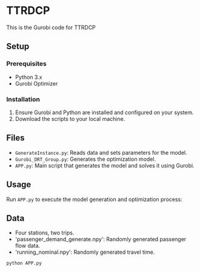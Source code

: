 # TTRDCP
This is the Gurobi code for TTRDCP

## Setup

### Prerequisites
- Python 3.x
- Gurobi Optimizer

### Installation

1. Ensure Gurobi and Python are installed and configured on your system.
2. Download the scripts to your local machine.

## Files

- `GenerateInstance.py`: Reads data and sets parameters for the model.
- `Gurobi_DRT_Group.py`: Generates the optimization model.
- `APP.py`: Main script that generates the model and solves it using Gurobi.

## Usage

Run `APP.py` to execute the model generation and optimization process:

## Data
- Four stations, two trips.
- 'passenger_demand_generate.npy': Randomly generated passenger flow data.
- 'running_nominal.npy': Randomly generated travel time.

```bash
python APP.py
